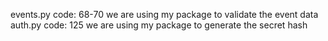 events.py code: 68-70 we are using my package to validate the event data
auth.py code: 125 we are using my package to generate the secret hash
